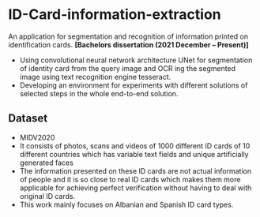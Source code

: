 # ID-Card-information-extraction
An application for segmentation and recognition of information printed on identification cards. **[Bachelors dissertation (2021 December – Present)]**
- Using convolutional neural network architecture UNet for segmentation of identity card from the query image and OCR ing the segmented image using text recognition engine tesseract.
- Developing an environment for experiments with different solutions of selected steps in the whole end-to-end solution. 
## Dataset
- MIDV2020
- It consists of photos, scans and videos of 1000 different ID cards of 10 different countries which has variable text fields and unique artificially generated faces
- The information presented on these ID cards are not actual information of people and it is so close to real ID cards which makes them more applicable for achieving perfect verification without having to deal with original ID cards. 
- This work mainly focuses on Albanian and Spanish ID card types.
